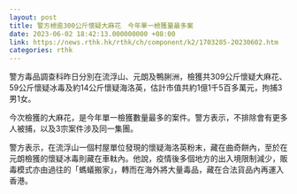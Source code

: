 ```yaml
---
layout: post
title: 警方檢逾300公斤懷疑大麻花　今年單一檢獲量最多案
date: 2023-06-02 18:42:13.000000000 +08:00
link: https://news.rthk.hk/rthk/ch/component/k2/1703285-20230602.htm
categories: rthk
---
```


警方毒品調查科昨日分別在流浮山、元朗及鴨脷洲，檢獲共309公斤懷疑大麻花、59公斤懷疑冰毒及約14公斤懷疑海洛英，估計市值共約1億1千5百多萬元，拘捕3男1女。

今次檢獲的大麻花，是今年單一檢獲數量最多的案件。警方表示，不排除會有更多人被捕，以及3宗案件涉及同一集團。

警方表示，在流浮山一個村屋單位發現的懷疑海洛英粉末，藏在曲奇餅內，至於在元朗檢獲的懷疑冰毒則藏在車軚內。他說，疫情後多個地方的出入境限制減少，販毒模式亦由過往的「螞蟻搬家」，轉而在海外將大量毒品，藏在合法貨品內再運入香港。
